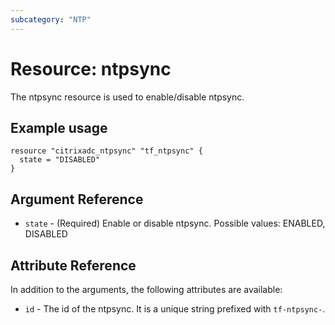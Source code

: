 ```yaml
---
subcategory: "NTP"
---
```


# Resource: ntpsync

The ntpsync resource is used to enable/disable ntpsync.


## Example usage

```hcl
resource "citrixadc_ntpsync" "tf_ntpsync" {
  state = "DISABLED"
}
```


## Argument Reference
* `state` - (Required) Enable or disable ntpsync. Possible values: ENABLED, DISABLED



## Attribute Reference

In addition to the arguments, the following attributes are available:

* `id` - The id of the ntpsync. It is a unique string prefixed with `tf-ntpsync-`.
